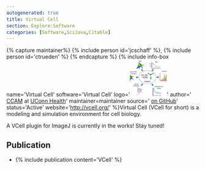 ```yaml
---
autogenerated: true
title: Virtual Cell
section: Explore:Software
categories: [Software,SciJava,Citable]
---
```



{% capture maintainer%}
{% include person id='jcschaff' %}, {% include person id='ctrueden' %}
{% endcapture %}
{% include info-box name='Virtual Cell' software='Virtual Cell' logo='<img src="/media/icons/vcell.png" width="96"/>' author=' [CCAM](https://health.uconn.edu/cell-analysis-modeling/) at [UConn Health](https://health.uconn.edu/)' maintainer=maintainer source=' [on GitHub](https://github.com/virtualcell)' status='Active' website='http://vcell.org/' %}Virtual Cell (VCell for short) is a modeling and simulation environment for cell biology.

A VCell plugin for ImageJ is currently in the works! Stay tuned!

## Publication

-   {% include publication content='VCell' %}

  
